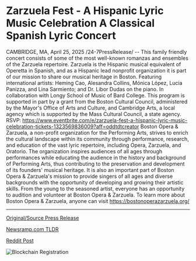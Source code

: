 # Zarzuela Fest - A Hispanic Lyric Music Celebration A Classical Spanish Lyric Concert

CAMBRIDGE, MA, April 25, 2025 /24-7PressRelease/ -- This family friendly concert consists of some of the most well-known romanzas and ensembles of the Zarzuela repertoire.   Zarzuela is the Hispanic musical equivalent of Operetta in Spanish, and as a Hispanic lead nonprofit organization it is part of our mission to share our musical heritage in Boston. Featuring international artists: Heming Cao, Alesandra Collins, Mónica López, Lucia Panizza, and Lina Sarmiento; and Dr. Libor Dudas on the piano.  In collaboration with Longy School of Music of Bard College.   This program is supported in part by a grant from the Boston Cultural Council, administered by the Mayor's Office of Arts and Culture, and Cambridge Arts, a local agency which is supported by the Mass Cultural Council, a state agency.  RSVP: https://www.eventbrite.com/e/zarzuela-fest-a-hispanic-lyric-music-celebration-tickets-1323569836009?aff=oddtdtcreator  Boston Opera & Zarzuela, a non-profit organization for the Performing Arts, strives to enrich the cultural landscape within its community through performance, research, and education of the vast lyric repertoire, including Opera, Zarzuela, and Oratorio.  The organization inspires audiences of all ages through performances while educating the audience in the history and background of Performing Arts, thus contributing to the preservation and development of its founders' musical heritage.  It is also an important part of Boston Opera & Zarzuela's mission to provide singers of all ages and diverse backgrounds with the opportunity of developing and growing their artistic skills. From the young to the seasoned artist, everyone has an opportunity to audition and volunteer at   Boston Opera & Zarzuela.  To learn more about Boston Opera & Zarzuela, anyone can visit https://bostonoperazarzuela.org/ 

---

[Original/Source Press Release](https://www.24-7pressrelease.com/press-release/522147/zarzuela-fest-a-hispanic-lyric-music-celebration-a-classical-spanish-lyric-concert)
                    

[Newsramp.com TLDR](https://newsramp.com/curated-news/boston-opera-zarzuela-to-host-zarzuela-fest-featuring-international-artists/8c84da5c47fbe8b42a87672e814eda82) 

 



[Reddit Post](https://www.reddit.com/r/newsramp/comments/1k7f6zz/boston_opera_zarzuela_to_host_zarzuela_fest/) 



![Blockchain Registration](https://cdn.newsramp.app/24-7PressRelease/qrcode/254/25/rubym_Yd.webp)